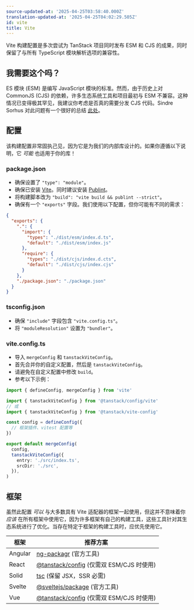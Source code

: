 ```yaml
---
source-updated-at: '2025-04-25T03:58:40.000Z'
translation-updated-at: '2025-04-25T04:02:29.505Z'
id: vite
title: Vite
---
```

Vite 构建配置是多次尝试为 TanStack 项目同时发布 ESM 和 CJS 的成果，同时保留了与所有 TypeScript 模块解析选项的兼容性。

## 我需要这个吗？

ES 模块 (ESM) 是编写 JavaScript 模块的标准。然而，由于历史上对 CommonJS (CJS) 的依赖，许多生态系统工具和项目最初与 ESM 不兼容。这种情况已变得极其罕见，我建议你考虑是否真的需要分发 CJS 代码。Sindre Sorhus 对此问题有一个很好的总结 [此处](https://gist.github.com/sindresorhus/a39789f98801d908bbc7ff3ecc99d99c)。

## 配置

该构建配置非常固执己见，因为它是为我们的内部库设计的。如果你遵循以下说明，它 _可能_ 也适用于你的库！

### package.json

- 确保设置了 `"type": "module"`。
- 确保已安装 [Vite](https://www.npmjs.com/package/vite)。同时建议安装 [Publint](https://www.npmjs.com/package/publint)。
- 将构建脚本改为 `"build": "vite build && publint --strict"`。
- 确保有一个 `"exports"` 字段。我们使用以下配置，但你可能有不同的需求：

```json
{
  "exports": {
    ".": {
      "import": {
        "types": "./dist/esm/index.d.ts",
        "default": "./dist/esm/index.js"
      },
      "require": {
        "types": "./dist/cjs/index.d.cts",
        "default": "./dist/cjs/index.cjs"
      }
    },
    "./package.json": "./package.json"
  }
}
```

### tsconfig.json

- 确保 `"include"` 字段包含 `"vite.config.ts"`。
- 将 `"moduleResolution"` 设置为 `"bundler"`。

### vite.config.ts

- 导入 `mergeConfig` 和 `tanstackViteConfig`。
- 首先合并你的自定义配置，然后是 `tanstackViteConfig`。
- 请避免在自定义配置中修改 `build`。
- 参考以下示例：

```ts
import { defineConfig, mergeConfig } from 'vite'

import { tanstackViteConfig } from '@tanstack/config/vite'
// 或
import { tanstackViteConfig } from '@tanstack/vite-config'

const config = defineConfig({
  // 框架插件、vitest 配置等
})

export default mergeConfig(
  config,
  tanstackViteConfig({
    entry: './src/index.ts',
    srcDir: './src',
  }),
)
```

## 框架

虽然此配置 _可以_ 与大多数具有 Vite 适配器的框架一起使用，但这并不意味着你 _应该_ 在所有框架中使用它，因为许多框架有自己的构建工具，这些工具针对其生态系统进行了优化。当存在特定于框架的构建工具时，应优先使用它。

| 框架    | 推荐方案                                                                                     |
| ------- | ------------------------------------------------------------------------------------------ |
| Angular | [ng-packagr](https://www.npmjs.com/package/ng-packagr) (官方工具)                           |
| React   | [@tanstack/config](https://www.npmjs.com/package/@tanstack/config) (仅需双 ESM/CJS 时使用)  |
| Solid   | [tsc](https://www.npmjs.com/package/typescript) (保留 JSX，SSR 必需)                        |
| Svelte  | [@sveltejs/package](https://www.npmjs.com/package/@sveltejs/package) (官方工具)             |
| Vue     | [@tanstack/config](https://www.npmjs.com/package/@tanstack/config) (仅需双 ESM/CJS 时使用)  |
